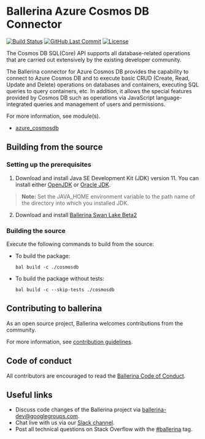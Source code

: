 Ballerina Azure Cosmos DB Connector
===================
[![Build Status](https://github.com/ballerina-platform/module-ballerinax-azure-cosmosdb/workflows/CI/badge.svg)](https://github.com/ballerina-platform/module-ballerinax-azure-cosmosdb/actions?query=workflow%3ACI)
[![GitHub Last Commit](https://img.shields.io/github/last-commit/ballerina-platform/module-ballerinax-azure-cosmosdb.svg)](https://github.com/ballerina-platform/module-ballerinax-azure-cosmosdb/commits/master)
[![License](https://img.shields.io/badge/License-Apache%202.0-blue.svg)](https://opensource.org/licenses/Apache-2.0)

The Cosmos DB SQL(Core) API supports all database-related operations that are carried out extensively by the existing 
developer community.

The Ballerina connector for Azure Cosmos DB provides the capability to connect to Azure Cosmos DB and to execute basic
CRUD (Create, Read, Update and Delete) operations on databases and containers, executing SQL queries to query 
containers, etc. In addition, it allows the special features provided by Cosmos DB such as operations via JavaScript 
language-integrated queries and management of users and permissions.

For more information, see module(s).
- [azure_cosmosdb](cosmosdb/Module.md)

## Building from the source
### Setting up the prerequisites
1.  Download and install Java SE Development Kit (JDK) version 11. You can install either [OpenJDK](https://adoptopenjdk.net/) or [Oracle JDK](https://www.oracle.com/java/technologies/javase-jdk11-downloads.html).
   > **Note:** Set the JAVA_HOME environment variable to the path name of the directory into which you installed
   JDK.
 
2. Download and install [Ballerina Swan Lake Beta2](https://ballerina.io/)
 
### Building the source
 
Execute the following commands to build from the source:
 
- To build the package:
   ```   
   bal build -c ./cosmosdb
   ```
- To build the package without tests:
   ```
   bal build -c --skip-tests ./cosmosdb
   ```
## Contributing to ballerina
 
As an open source project, Ballerina welcomes contributions from the community.
 
For more information, see [contribution guidelines](https://github.com/ballerina-platform/ballerina-lang/blob/master/CONTRIBUTING.md).
 
## Code of conduct
 
All contributors are encouraged to read the [Ballerina Code of Conduct](https://ballerina.io/code-of-conduct).
 
## Useful links
 
* Discuss code changes of the Ballerina project via [ballerina-dev@googlegroups.com](mailto:ballerina-dev@googlegroups.com).
* Chat live with us via our [Slack channel](https://ballerina.io/community/slack/).
* Post all technical questions on Stack Overflow with the [#ballerina](https://stackoverflow.com/questions/tagged/ballerina) tag.
